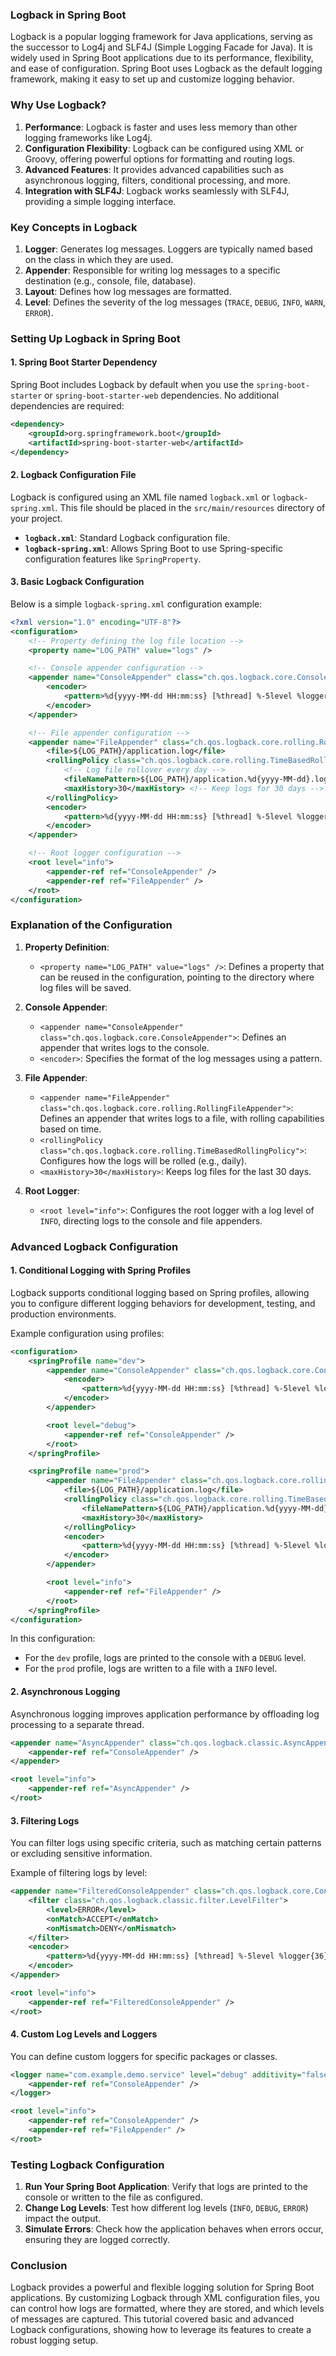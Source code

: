 ### Logback in Spring Boot

Logback is a popular logging framework for Java applications, serving as the successor to Log4j and SLF4J (Simple Logging Facade for Java). It is widely used in Spring Boot applications due to its performance, flexibility, and ease of configuration. Spring Boot uses Logback as the default logging framework, making it easy to set up and customize logging behavior.

### Why Use Logback?

1. **Performance**: Logback is faster and uses less memory than other logging frameworks like Log4j.
2. **Configuration Flexibility**: Logback can be configured using XML or Groovy, offering powerful options for formatting and routing logs.
3. **Advanced Features**: It provides advanced capabilities such as asynchronous logging, filters, conditional processing, and more.
4. **Integration with SLF4J**: Logback works seamlessly with SLF4J, providing a simple logging interface.

### Key Concepts in Logback

1. **Logger**: Generates log messages. Loggers are typically named based on the class in which they are used.
2. **Appender**: Responsible for writing log messages to a specific destination (e.g., console, file, database).
3. **Layout**: Defines how log messages are formatted.
4. **Level**: Defines the severity of the log messages (`TRACE`, `DEBUG`, `INFO`, `WARN`, `ERROR`).

### Setting Up Logback in Spring Boot

#### 1. Spring Boot Starter Dependency

Spring Boot includes Logback by default when you use the `spring-boot-starter` or `spring-boot-starter-web` dependencies. No additional dependencies are required:

```xml
<dependency>
    <groupId>org.springframework.boot</groupId>
    <artifactId>spring-boot-starter-web</artifactId>
</dependency>
```

#### 2. Logback Configuration File

Logback is configured using an XML file named `logback.xml` or `logback-spring.xml`. This file should be placed in the `src/main/resources` directory of your project.

- **`logback.xml`**: Standard Logback configuration file.
- **`logback-spring.xml`**: Allows Spring Boot to use Spring-specific configuration features like `SpringProperty`.

#### 3. Basic Logback Configuration

Below is a simple `logback-spring.xml` configuration example:

```xml
<?xml version="1.0" encoding="UTF-8"?>
<configuration>
    <!-- Property defining the log file location -->
    <property name="LOG_PATH" value="logs" />

    <!-- Console appender configuration -->
    <appender name="ConsoleAppender" class="ch.qos.logback.core.ConsoleAppender">
        <encoder>
            <pattern>%d{yyyy-MM-dd HH:mm:ss} [%thread] %-5level %logger{36} - %msg%n</pattern>
        </encoder>
    </appender>

    <!-- File appender configuration -->
    <appender name="FileAppender" class="ch.qos.logback.core.rolling.RollingFileAppender">
        <file>${LOG_PATH}/application.log</file>
        <rollingPolicy class="ch.qos.logback.core.rolling.TimeBasedRollingPolicy">
            <!-- Log file rollover every day -->
            <fileNamePattern>${LOG_PATH}/application.%d{yyyy-MM-dd}.log</fileNamePattern>
            <maxHistory>30</maxHistory> <!-- Keep logs for 30 days -->
        </rollingPolicy>
        <encoder>
            <pattern>%d{yyyy-MM-dd HH:mm:ss} [%thread] %-5level %logger{36} - %msg%n</pattern>
        </encoder>
    </appender>

    <!-- Root logger configuration -->
    <root level="info">
        <appender-ref ref="ConsoleAppender" />
        <appender-ref ref="FileAppender" />
    </root>
</configuration>
```

### Explanation of the Configuration

1. **Property Definition**:
   - `<property name="LOG_PATH" value="logs" />`: Defines a property that can be reused in the configuration, pointing to the directory where log files will be saved.

2. **Console Appender**:
   - `<appender name="ConsoleAppender" class="ch.qos.logback.core.ConsoleAppender">`: Defines an appender that writes logs to the console.
   - `<encoder>`: Specifies the format of the log messages using a pattern.

3. **File Appender**:
   - `<appender name="FileAppender" class="ch.qos.logback.core.rolling.RollingFileAppender">`: Defines an appender that writes logs to a file, with rolling capabilities based on time.
   - `<rollingPolicy class="ch.qos.logback.core.rolling.TimeBasedRollingPolicy">`: Configures how the logs will be rolled (e.g., daily).
   - `<maxHistory>30</maxHistory>`: Keeps log files for the last 30 days.

4. **Root Logger**:
   - `<root level="info">`: Configures the root logger with a log level of `INFO`, directing logs to the console and file appenders.

### Advanced Logback Configuration

#### 1. Conditional Logging with Spring Profiles

Logback supports conditional logging based on Spring profiles, allowing you to configure different logging behaviors for development, testing, and production environments.

Example configuration using profiles:

```xml
<configuration>
    <springProfile name="dev">
        <appender name="ConsoleAppender" class="ch.qos.logback.core.ConsoleAppender">
            <encoder>
                <pattern>%d{yyyy-MM-dd HH:mm:ss} [%thread] %-5level %logger{36} - %msg%n</pattern>
            </encoder>
        </appender>

        <root level="debug">
            <appender-ref ref="ConsoleAppender" />
        </root>
    </springProfile>

    <springProfile name="prod">
        <appender name="FileAppender" class="ch.qos.logback.core.rolling.RollingFileAppender">
            <file>${LOG_PATH}/application.log</file>
            <rollingPolicy class="ch.qos.logback.core.rolling.TimeBasedRollingPolicy">
                <fileNamePattern>${LOG_PATH}/application.%d{yyyy-MM-dd}.log</fileNamePattern>
                <maxHistory>30</maxHistory>
            </rollingPolicy>
            <encoder>
                <pattern>%d{yyyy-MM-dd HH:mm:ss} [%thread] %-5level %logger{36} - %msg%n</pattern>
            </encoder>
        </appender>

        <root level="info">
            <appender-ref ref="FileAppender" />
        </root>
    </springProfile>
</configuration>
```

In this configuration:
- For the `dev` profile, logs are printed to the console with a `DEBUG` level.
- For the `prod` profile, logs are written to a file with a `INFO` level.

#### 2. Asynchronous Logging

Asynchronous logging improves application performance by offloading log processing to a separate thread.

```xml
<appender name="AsyncAppender" class="ch.qos.logback.classic.AsyncAppender">
    <appender-ref ref="ConsoleAppender" />
</appender>

<root level="info">
    <appender-ref ref="AsyncAppender" />
</root>
```

#### 3. Filtering Logs

You can filter logs using specific criteria, such as matching certain patterns or excluding sensitive information.

Example of filtering logs by level:

```xml
<appender name="FilteredConsoleAppender" class="ch.qos.logback.core.ConsoleAppender">
    <filter class="ch.qos.logback.classic.filter.LevelFilter">
        <level>ERROR</level>
        <onMatch>ACCEPT</onMatch>
        <onMismatch>DENY</onMismatch>
    </filter>
    <encoder>
        <pattern>%d{yyyy-MM-dd HH:mm:ss} [%thread] %-5level %logger{36} - %msg%n</pattern>
    </encoder>
</appender>

<root level="info">
    <appender-ref ref="FilteredConsoleAppender" />
</root>
```

#### 4. Custom Log Levels and Loggers

You can define custom loggers for specific packages or classes.

```xml
<logger name="com.example.demo.service" level="debug" additivity="false">
    <appender-ref ref="ConsoleAppender" />
</logger>

<root level="info">
    <appender-ref ref="ConsoleAppender" />
    <appender-ref ref="FileAppender" />
</root>
```

### Testing Logback Configuration

1. **Run Your Spring Boot Application**: Verify that logs are printed to the console or written to the file as configured.
2. **Change Log Levels**: Test how different log levels (`INFO`, `DEBUG`, `ERROR`) impact the output.
3. **Simulate Errors**: Check how the application behaves when errors occur, ensuring they are logged correctly.

### Conclusion

Logback provides a powerful and flexible logging solution for Spring Boot applications. By customizing Logback through XML configuration files, you can control how logs are formatted, where they are stored, and which levels of messages are captured. This tutorial covered basic and advanced Logback configurations, showing how to leverage its features to create a robust logging setup.
